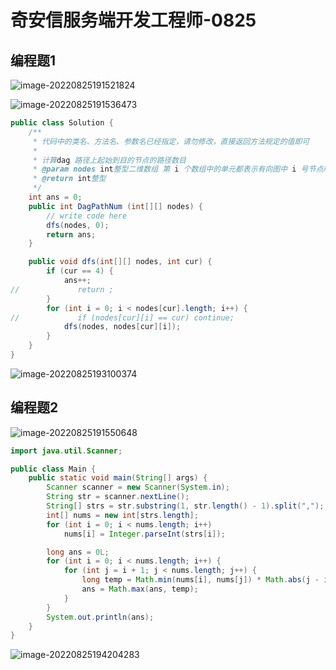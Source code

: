 # 奇安信服务端开发工程师-0825

## 编程题1

![image-20220825191521824](https://madao33-static.oss-cn-hangzhou.aliyuncs.com/madao33blog/post/leetcode/image-20220825191521824.png)

![image-20220825191536473](https://madao33-static.oss-cn-hangzhou.aliyuncs.com/madao33blog/post/leetcode/image-20220825191536473.png)

```java
public class Solution {
    /**
     * 代码中的类名、方法名、参数名已经指定，请勿修改，直接返回方法规定的值即可
     *
     * 计算dag 路径上起始到目的节点的路径数目
     * @param nodes int整型二维数组 第 i 个数组中的单元都表示有向图中 i 号节点所能到达的下一些结点（译者注：有向图是有方向的，即规定了 a→b 你就不能从 b→a ），若为空，就是没有下一个节点了。
     * @return int整型
     */
    int ans = 0;
    public int DagPathNum (int[][] nodes) {
        // write code here
        dfs(nodes, 0);
        return ans;
    }

    public void dfs(int[][] nodes, int cur) {
        if (cur == 4) {
            ans++;
//             return ;
        }
        for (int i = 0; i < nodes[cur].length; i++) {
//             if (nodes[cur][i] == cur) continue;
            dfs(nodes, nodes[cur][i]);
        }
    }
}
```

![image-20220825193100374](https://madao33-static.oss-cn-hangzhou.aliyuncs.com/madao33blog/post/leetcode/image-20220825193100374.png)

## 编程题2

![image-20220825191550648](https://madao33-static.oss-cn-hangzhou.aliyuncs.com/madao33blog/post/leetcode/image-20220825191550648.png)

```java
import java.util.Scanner;

public class Main {
    public static void main(String[] args) {
        Scanner scanner = new Scanner(System.in);
        String str = scanner.nextLine();
        String[] strs = str.substring(1, str.length() - 1).split(",");
        int[] nums = new int[strs.length];
        for (int i = 0; i < nums.length; i++)
            nums[i] = Integer.parseInt(strs[i]);

        long ans = 0L;
        for (int i = 0; i < nums.length; i++) {
            for (int j = i + 1; j < nums.length; j++) {
                long temp = Math.min(nums[i], nums[j]) * Math.abs(j - i);
                ans = Math.max(ans, temp);
            }
        }
        System.out.println(ans);
    }
}
```

![image-20220825194204283](https://madao33-static.oss-cn-hangzhou.aliyuncs.com/madao33blog/post/leetcode/image-20220825194204283.png)

